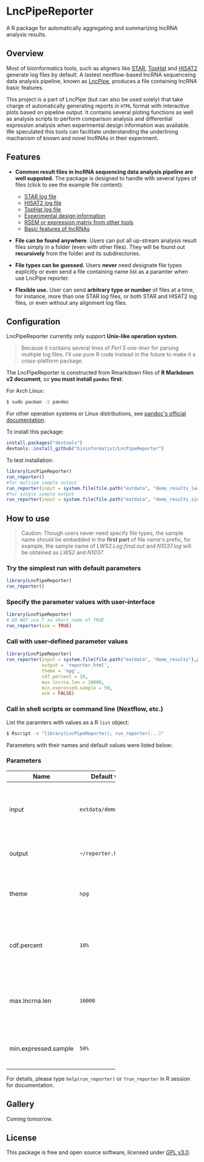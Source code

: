 LncPipeReporter
================

A R package for automatically aggregating and summarizing lncRNA analysis results.

Overview
--------

Most of bioinformatics tools, such as aligners like [STAR](https://github.com/alexdobin/STAR), [TopHat](http://ccb.jhu.edu/software/tophat/index.shtml) and [HISAT2](https://ccb.jhu.edu/software/hisat2/index.shtml) generate log files by default. A lastest nextflow-based lncRNA sequenceing data analysis pipeline, known as [LncPipe](), produces a file containing lncRNA basic features.

This project is a part of LncPipe (but can also be used solely) that take charge of automatically generating reports in `HTML` format with interactive plots based on pipeline output. It contains several ploting functions as well as analysis scripts to perform comparison analysis and differential expression analysis when experimental design information was available. We speculated this tools can facilitate understanding the underlining machanism of known and novel lncRNAs in their experiment.

Features
--------

-   **Common result files in lncRNA sequencing data analysis pipeline are well suppoted.** The package is designed to handle with several types of files (click to see the example file content):

    -   [STAR log file](inst/extdata/demo_results/LWS2.Log.final.out)
    -   [HISAT2 log file](inst/extdata/demo_results/N1037.log)
    -   [TopHat log file](inst/extdata/demo_results/align_summary.txt)
    -   [Experimental design information](inst/extdata/demo_results/design.file)
    -   [RSEM or expression matrix from other tools](inst/extdata/demo_results/lncRNA.rsem.count.txt)
    -   [Basic features of lncRNAs](inst/extdata/demo_results/basic_charac.txt)

-   **File can be found anywhere**. Users can put all up-stream analysis result files simply in a folder (even with other files). They will be found out **recursively** from the folder and its subdirectories.

-   **File types can be guessed.** Users **never** need designate file types explicitly or even send a file containing name list as a paramter when use LncPipe reporter.

-   **Flexible use.** User can send **arbitrary type or number** of files at a time, for instance, more than one STAR log files, or both STAR and HISAT2 log files, or even without any alignment log files.

Configuration
-------------

LncPipeReporter currently only support **Unix-like operation system**.

> Because it contains several lines of *Perl 5 one-liner* for parsing multiple log files. I'll use pure R code instead in the future to make it a cross-platform package.

The LncPipeReporter is constructed from Rmarkdown files of **R Markdown v2 document**, so **you must install `pandoc` first**:

For Arch Linux:

``` bash
$ sudo pacman -S pandoc
```

For other operation systems or Linux distributions, see [pandoc's official documentation](https://pandoc.org/installing.html).

To install this package:

``` r
install.packages("devtools")
devtools::install_github("bioinformatist/LncPipeReporter")
```

To test installation:

``` r
library(LncPipeReporter)
run_reporter()
#for multipe sample output 
run_reporter(input = system.file(file.path("extdata", "demo_results_lack_part"),package = "LncPipeReporter"))
#for single sample output
run_reporter(input = system.file(file.path("extdata", "demo_results_single_sample"),package = "LncPipeReporter"))
```

How to use
----------

> Caution: Though users never need specify file types, the sample name should be embedded in the **first part** of file name's prefix, for example, the sample name of *LWS2.Log.final.out* and *N1037.log* will be obtained as *LWS2* and *N1037*.

### Try the simplest run with default parameters

``` r
library(LncPipeReporter)
run_reporter()
```

### Specify the parameter values with user-interface

``` r
library(LncPipeReporter)
# DO NOT use T as short name of TRUE
run_reporter(ask = TRUE)
```

### Call with user-defined parameter values

``` r
library(LncPipeReporter)
run_reporter(input = system.file(file.path("extdata", "demo_results"),package = "LncPipeReporter"),
             output = 'reporter.html',
             theme = 'npg',
             cdf.percent = 10,
             max.lncrna.len = 10000,
             min.expressed.sample = 50,
             ask = FALSE)
```

### Call in shell scripts or command line (Nextflow, etc.)

List the paramters with values as a R `list` object:

``` bash
$ Rscript -e "library(LncPipeReporter); run_reporter(...)"
```

Parameters with their names and default values were listed below:

### Parameters

<table style="width:57%;">
<colgroup>
<col width="16%" />
<col width="20%" />
<col width="19%" />
</colgroup>
<thead>
<tr class="header">
<th>Name</th>
<th>Default value</th>
<th>Description</th>
</tr>
</thead>
<tbody>
<tr class="odd">
<td>input</td>
<td><code>extdata/demo_results</code></td>
<td>Absolute path of input directory (results of up-stream analysis)</td>
</tr>
<tr class="even">
<td>output</td>
<td><code>~/reporter.html</code></td>
<td>Output file name (In HTML format)</td>
</tr>
<tr class="odd">
<td>theme</td>
<td><code>npg</code></td>
<td>Journal palette applied to all plots supplied by <a href="https://cran.r-project.org/web/packages/ggsci/vignettes/ggsci.html#discrete-color-palettes">ggsci</a></td>
</tr>
<tr class="even">
<td>cdf.percent</td>
<td><code>10%</code></td>
<td>Percentage of values to display when calculating coding potential</td>
</tr>
<tr class="odd">
<td>max.lncrna.len</td>
<td><code>10000</code></td>
<td>Maximum length of lncRNAs to display when calculating distribution</td>
</tr>
<tr class="even">
<td>min.expressed.sample</td>
<td><code>50%</code></td>
<td>Minimal percentage of expressed samples</td>
</tr>
</tbody>
</table>

For details, please type `help(run_reporter)` or `?run_reporter` in R session for documentation.

Gallery
-------

Coming tomorrow.

License
-------

This package is free and open source software, licensed under [GPL v3.0](LICENSE).
